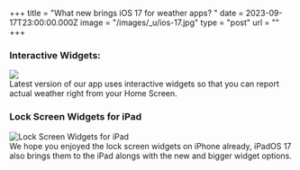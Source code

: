 +++
title = "What new brings iOS 17 for weather apps? "
date = 2023-09-17T23:00:00.000Z
image = "/images/_u/ios-17.jpg"
type = "post"
url = ""
+++

### Interactive Widgets:

![](/images/_u/i_w2.jpeg)\
Latest version of our app uses interactive widgets so that you can report actual weather right from your Home Screen.

### Lock Screen Widgets for iPad

![Lock Screen Widgets for iPad](/images/_u/ipad_rect.jpg)\
We hope you enjoyed the lock screen widgets on iPhone already, iPadOS 17 also brings them to the iPad alongs with the new and bigger widget options.
